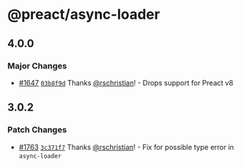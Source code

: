 # @preact/async-loader

## 4.0.0

### Major Changes

- [#1647](https://github.com/preactjs/preact-cli/pull/1647) [`03b8f9d`](https://github.com/preactjs/preact-cli/commit/03b8f9d893e3a7351d5a5dfab126040f06f1c606) Thanks [@rschristian](https://github.com/rschristian)! - Drops support for Preact v8

## 3.0.2

### Patch Changes

- [#1763](https://github.com/preactjs/preact-cli/pull/1763) [`3c371f7`](https://github.com/preactjs/preact-cli/commit/3c371f7b54859ce52091e6c11ed237d28e429c62) Thanks [@rschristian](https://github.com/rschristian)! - Fix for possible type error in `async-loader`
